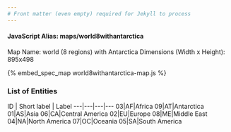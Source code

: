 ```yaml
---
# Front matter (even empty) required for Jekyll to process
---
```


#### JavaScript Alias: maps/world8withantarctica

Map Name: world (8 regions) with Antarctica
Dimensions (Width x Height): 895x498



{% embed_spec_map world8withantarctica-map.js %}

### List of Entities

ID | Short label | Label
---|---|---|---
03|AF|Africa
09|AT|Antarctica
01|AS|Asia
06|CA|Central America
02|EU|Europe
08|ME|Middle East
04|NA|North America
07|OC|Oceania
05|SA|South America

